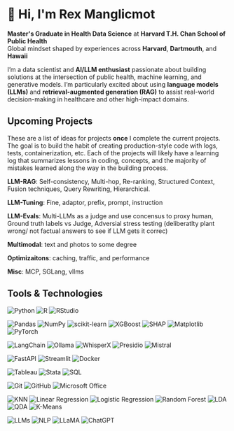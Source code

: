 # 👋 Hi, I'm Rex Manglicmot

**Master's Graduate in Health Data Science** at **Harvard T.H. Chan School of Public Health**  
Global mindset shaped by experiences across **Harvard**, **Dartmouth**, and **Hawaii**

I’m a data scientist and **AI/LLM enthusiast** passionate about building solutions at the intersection of public health, machine learning, and generative models. I’m particularly excited about using **language models (LLMs)** and **retrieval-augmented generation (RAG)** to assist real-world decision-making in healthcare and other high-impact domains.

## Upcoming Projects 

These are a list of ideas for projects **once** I complete the current projects. The goal is to build the habit of creating production-style code with logs, tests, containerization, etc. Each of the projects will likely have a learning log that summarizes lessons in coding, concepts, and the majority of mistakes learned along the way in the building process. 

**LLM-RAG**: Self-consistency, Multi-hop, Re-ranking, Structured Context, Fusion techniques, Query Rewriting, Hierarchical.

**LLM-Tuning**: Fine, adaptor, prefix, prompt, instruction

**LLM-Evals**: Multi-LLMs as a judge and use concensus to proxy human, Ground truth labels vs Judge, Adversial stress testing (deliberatlty plant wrong/ not factual answers to see if LLM gets it correc)

**Multimodal**: text and photos to some degree

**Optimizaitons**: caching, traffic, and performance

**Misc**: MCP, SGLang, vllms

## Tools & Technologies

<!-- Languages & IDEs -->
![Python](https://img.shields.io/badge/Python-3776AB?style=flat-square&logo=python&logoColor=white)
![R](https://img.shields.io/badge/R-276DC3?style=flat-square&logo=r&logoColor=white)
![RStudio](https://img.shields.io/badge/RStudio-75AADB?style=flat-square&logo=rstudio&logoColor=white)

<!-- Libraries & Frameworks -->
![Pandas](https://img.shields.io/badge/Pandas-150458?style=flat-square&logo=pandas&logoColor=white)
![NumPy](https://img.shields.io/badge/NumPy-013243?style=flat-square&logo=numpy&logoColor=white)
![scikit-learn](https://img.shields.io/badge/scikit--learn-F7931E?style=flat-square&logo=scikit-learn&logoColor=white)
![XGBoost](https://img.shields.io/badge/XGBoost-EC6C00?style=flat-square)
![SHAP](https://img.shields.io/badge/SHAP-555555?style=flat-square)
![Matplotlib](https://img.shields.io/badge/Matplotlib-11557C?style=flat-square&logo=matplotlib&logoColor=white)
![PyTorch](https://img.shields.io/badge/PyTorch-EE4C2C?style=flat-square&logo=pytorch&logoColor=white)

<!-- LLM Tools -->
![LangChain](https://img.shields.io/badge/LangChain-000000?style=flat-square)
![Ollama](https://img.shields.io/badge/Ollama-000000?style=flat-square)
![WhisperX](https://img.shields.io/badge/WhisperX-555555?style=flat-square)
![Presidio](https://img.shields.io/badge/Presidio-555555?style=flat-square)
![Mistral](https://img.shields.io/badge/Mistral-555555?style=flat-square)

<!-- Web Frameworks -->
![FastAPI](https://img.shields.io/badge/FastAPI-009688?style=flat-square&logo=fastapi&logoColor=white)
![Streamlit](https://img.shields.io/badge/Streamlit-FF4B4B?style=flat-square&logo=streamlit&logoColor=white)
![Docker](https://img.shields.io/badge/Docker-2496ED?style=flat-square&logo=docker&logoColor=white)

<!-- Data Tools -->
![Tableau](https://img.shields.io/badge/Tableau-E97627?style=flat-square&logo=tableau&logoColor=white)
![Stata](https://img.shields.io/badge/Stata-1E90FF?style=flat-square)
![SQL](https://img.shields.io/badge/SQL-4479A1?style=flat-square&logo=mysql&logoColor=white)

<!-- Version Control & Productivity -->
![Git](https://img.shields.io/badge/Git-F05032?style=flat-square&logo=git&logoColor=white)
![GitHub](https://img.shields.io/badge/GitHub-181717?style=flat-square&logo=github&logoColor=white)
![Microsoft Office](https://img.shields.io/badge/Microsoft_Office-D83B01?style=flat-square&logo=microsoft-office&logoColor=white)

<!-- ML Algorithms -->
![KNN](https://img.shields.io/badge/KNN-555555?style=flat-square)
![Linear Regression](https://img.shields.io/badge/Linear_Regression-555555?style=flat-square)
![Logistic Regression](https://img.shields.io/badge/Logistic_Regression-555555?style=flat-square)
![Random Forest](https://img.shields.io/badge/Random_Forest-555555?style=flat-square)
![LDA](https://img.shields.io/badge/LDA-555555?style=flat-square)
![QDA](https://img.shields.io/badge/QDA-555555?style=flat-square)
![K-Means](https://img.shields.io/badge/K--Means-555555?style=flat-square)

<!-- LLM Concepts -->
![LLMs](https://img.shields.io/badge/LLMs-555555?style=flat-square)
![NLP](https://img.shields.io/badge/NLP-555555?style=flat-square)
![LLaMA](https://img.shields.io/badge/LLaMA-555555?style=flat-square)
![ChatGPT](https://img.shields.io/badge/ChatGPT-00B388?style=flat-square&logo=openai&logoColor=white)


